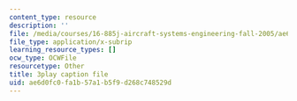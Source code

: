 ```yaml
---
content_type: resource
description: ''
file: /media/courses/16-885j-aircraft-systems-engineering-fall-2005/ae6d0fc0fa1b57a1b5f9d268c748529d_IHVf3ukiIiA.vtt
file_type: application/x-subrip
learning_resource_types: []
ocw_type: OCWFile
resourcetype: Other
title: 3play caption file
uid: ae6d0fc0-fa1b-57a1-b5f9-d268c748529d
---
```

